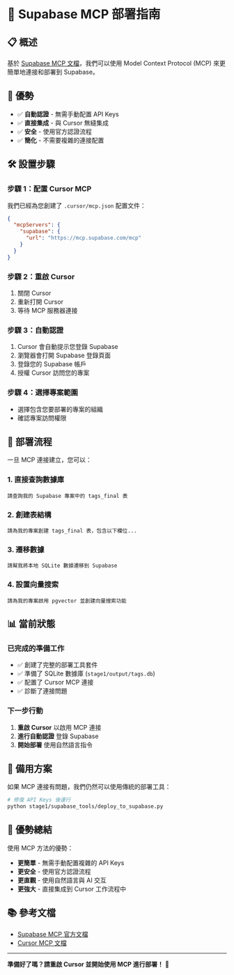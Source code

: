 # 🚀 Supabase MCP 部署指南

## 📋 概述

基於 [Supabase MCP 文檔](https://supabase.com/docs/guides/getting-started/mcp)，我們可以使用 Model Context Protocol (MCP) 來更簡單地連接和部署到 Supabase。

## 🎯 優勢

- ✅ **自動認證** - 無需手動配置 API Keys
- ✅ **直接集成** - 與 Cursor 無縫集成
- ✅ **安全** - 使用官方認證流程
- ✅ **簡化** - 不需要複雜的連接配置

## 🛠️ 設置步驟

### 步驟 1：配置 Cursor MCP

我們已經為您創建了 `.cursor/mcp.json` 配置文件：

```json
{
  "mcpServers": {
    "supabase": {
      "url": "https://mcp.supabase.com/mcp"
    }
  }
}
```

### 步驟 2：重啟 Cursor

1. 關閉 Cursor
2. 重新打開 Cursor
3. 等待 MCP 服務器連接

### 步驟 3：自動認證

1. Cursor 會自動提示您登錄 Supabase
2. 瀏覽器會打開 Supabase 登錄頁面
3. 登錄您的 Supabase 帳戶
4. 授權 Cursor 訪問您的專案

### 步驟 4：選擇專案範圍

- 選擇包含您要部署的專案的組織
- 確認專案訪問權限

## 🚀 部署流程

一旦 MCP 連接建立，您可以：

### 1. 直接查詢數據庫
```
請查詢我的 Supabase 專案中的 tags_final 表
```

### 2. 創建表結構
```
請為我的專案創建 tags_final 表，包含以下欄位...
```

### 3. 遷移數據
```
請幫我將本地 SQLite 數據遷移到 Supabase
```

### 4. 設置向量搜索
```
請為我的專案啟用 pgvector 並創建向量搜索功能
```

## 📊 當前狀態

### 已完成的準備工作
- ✅ 創建了完整的部署工具套件
- ✅ 準備了 SQLite 數據庫 (`stage1/output/tags.db`)
- ✅ 配置了 Cursor MCP 連接
- ✅ 診斷了連接問題

### 下一步行動
1. **重啟 Cursor** 以啟用 MCP 連接
2. **進行自動認證** 登錄 Supabase
3. **開始部署** 使用自然語言指令

## 🔧 備用方案

如果 MCP 連接有問題，我們仍然可以使用傳統的部署工具：

```bash
# 修復 API Keys 後運行
python stage1/supabase_tools/deploy_to_supabase.py
```

## 🎉 優勢總結

使用 MCP 方法的優勢：

- **更簡單** - 無需手動配置複雜的 API Keys
- **更安全** - 使用官方認證流程
- **更直觀** - 使用自然語言與 AI 交互
- **更強大** - 直接集成到 Cursor 工作流程中

## 📚 參考文檔

- [Supabase MCP 官方文檔](https://supabase.com/docs/guides/getting-started/mcp)
- [Cursor MCP 文檔](https://docs.cursor.com/integrations/mcp)

---

**準備好了嗎？請重啟 Cursor 並開始使用 MCP 進行部署！** 🎯

